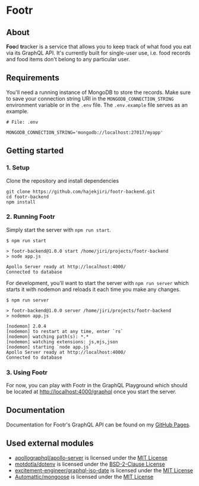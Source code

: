 # Footr
## About
**Foo**d **tr**acker is a service that allows you to keep track of what food you eat via its GraphQL API. It's currently built for single-user use, i.e. food records and food items don't belong to any particular user.

## Requirements
You'll need a running instance of MongoDB to store the records. Make sure to save your connection string URI in the `MONGODB_CONNECTION_STRING` environment variable or in the `.env` file. The `.env.example` file serves as an example.
```
# File: .env

MONGODB_CONNECTION_STRING='mongodb://localhost:27017/myapp'
```

## Getting started
### 1. Setup
Clone the repository and install dependencies
```
git clone https://github.com/hajekjiri/footr-backend.git
cd footr-backend
npm install
```

### 2. Running Footr
Simply start the server with `npm run start`.
```
$ npm run start

> footr-backend@1.0.0 start /home/jiri/projects/footr-backend
> node app.js

Apollo Server ready at http://localhost:4000/
Connected to database
```

For development, you'll want to start the server with `npm run server` which starts it with nodemon and reloads it each time you make any changes.
```
$ npm run server

> footr-backend@1.0.0 server /home/jiri/projects/footr-backend
> nodemon app.js

[nodemon] 2.0.4
[nodemon] to restart at any time, enter `rs`
[nodemon] watching path(s): *.*
[nodemon] watching extensions: js,mjs,json
[nodemon] starting `node app.js`
Apollo Server ready at http://localhost:4000/
Connected to database
```

### 3. Using Footr
For now, you can play with Footr in the GraphQL Playground which should be located at [http://localhost:4000/graphql](http://localhost:4000/graphql) once you start the server.

## Documentation
Documentation for Footr's GraphQL API can be found on my [GitHub Pages](https://hajekjiri.github.io/footr-backend).

## Used external modules
* [apollographql/apollo-server](https://github.com/apollographql/apollo-server) is licensed under the [MIT License](https://github.com/apollographql/apollo-server/blob/master/LICENSE)
* [motdotla/dotenv](https://github.com/motdotla/dotenv) is licensed under the [BSD-2-Clause License](https://github.com/motdotla/dotenv/blob/master/LICENSE)
* [excitement-engineer/graphql-iso-date](https://github.com/excitement-engineer/graphql-iso-date) is licensed under the [MIT License](https://github.com/excitement-engineer/graphql-iso-date/blob/master/LICENSE)
* [Automattic/mongoose](https://github.com/Automattic/mongoose) is licensed under the [MIT License](https://github.com/Automattic/mongoose/blob/master/LICENSE.md)

